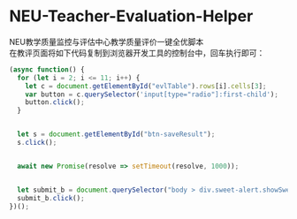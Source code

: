# NEU-Teacher-Evaluation-Helper
NEU教学质量监控与评估中心教学质量评价一键全优脚本  
在教评页面将如下代码复制到浏览器开发工具的控制台中，回车执行即可：
``` javascript
(async function() {
  for (let i = 2; i <= 11; i++) {
    let c = document.getElementById("evlTable").rows[i].cells[3];
    var button = c.querySelector('input[type="radio"]:first-child');
    button.click();
  }


  let s = document.getElementById("btn-saveResult");
  s.click();


  await new Promise(resolve => setTimeout(resolve, 1000));


  let submit_b = document.querySelector("body > div.sweet-alert.showSweetAlert.visible > div.sa-button-container > button.confirm");
  submit_b.click();
})();
```

